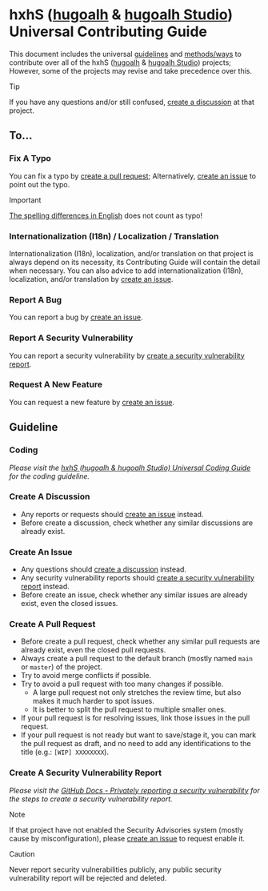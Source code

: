 [hugoalh]: https://github.com/hugoalh
[hugoalh-studio]: https://github.com/hugoalh-studio

# hxhS ([hugoalh][hugoalh] & [hugoalh Studio][hugoalh-studio]) Universal Contributing Guide

This document includes the universal [guidelines](#guideline) and [methods/ways](#to) to contribute over all of the hxhS ([hugoalh][hugoalh] & [hugoalh Studio][hugoalh-studio]) projects; However, some of the projects may revise and take precedence over this.

> [!TIP]
> If you have any questions and/or still confused, [create a discussion](#create-a-discussion) at that project.

## To...

### Fix A Typo

You can fix a typo by [create a pull request](#create-a-pull-request); Alternatively, [create an issue](#create-an-issue) to point out the typo.

> [!IMPORTANT]
> [The spelling differences in English](https://en.wikipedia.org/wiki/American_and_British_English_spelling_differences) does not count as typo!

### Internationalization (I18n) / Localization / Translation

Internationalization (I18n), localization, and/or translation on that project is always depend on its necessity, its Contributing Guide will contain the detail when necessary. You can also advice to add internationalization (I18n), localization, and/or translation by [create an issue](#create-an-issue).

### Report A Bug

You can report a bug by [create an issue](#create-an-issue).

### Report A Security Vulnerability

You can report a security vulnerability by [create a security vulnerability report](#create-a-security-vulnerability-report).

### Request A New Feature

You can request a new feature by [create an issue](#create-an-issue).

## Guideline

### Coding

*Please visit the [hxhS (hugoalh & hugoalh Studio) Universal Coding Guide](https://github.com/hugoalh/hugoalh/blob/main/guide/code/main.md) for the coding guideline.*

### Create A Discussion

- Any reports or requests should [create an issue](#create-an-issue) instead.
- Before create a discussion, check whether any similar discussions are already exist.

### Create An Issue

- Any questions should [create a discussion](#create-a-discussion) instead.
- Any security vulnerability reports should [create a security vulnerability report](#create-a-security-vulnerability-report) instead.
- Before create an issue, check whether any similar issues are already exist, even the closed issues.

### Create A Pull Request

- Before create a pull request, check whether any similar pull requests are already exist, even the closed pull requests.
- Always create a pull request to the default branch (mostly named `main` or `master`) of the project.
- Try to avoid merge conflicts if possible.
- Try to avoid a pull request with too many changes if possible.
  - A large pull request not only stretches the review time, but also makes it much harder to spot issues.
  - It is better to split the pull request to multiple smaller ones.
- If your pull request is for resolving issues, link those issues in the pull request.
- If your pull request is not ready but want to save/stage it, you can mark the pull request as draft, and no need to add any identifications to the title (e.g.: `[WIP] XXXXXXXX`).

### Create A Security Vulnerability Report

*Please visit the [GitHub Docs - Privately reporting a security vulnerability](https://docs.github.com/en/code-security/security-advisories/guidance-on-reporting-and-writing-information-about-vulnerabilities/privately-reporting-a-security-vulnerability) for the steps to create a security vulnerability report.*

> [!NOTE]
> If that project have not enabled the Security Advisories system (mostly cause by misconfiguration), please [create an issue](#create-an-issue) to request enable it.

> [!CAUTION]
> Never report security vulnerabilities publicly, any public security vulnerability report will be rejected and deleted.
